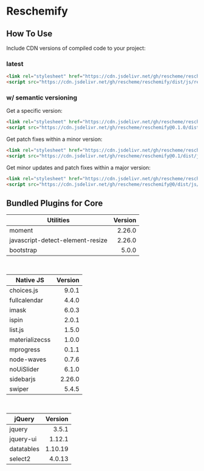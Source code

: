 # Reschemify

## How To Use
Include CDN versions of compiled code to your project:

### latest
```html
<link rel="stylesheet" href="https://cdn.jsdelivr.net/gh/rescheme/reschemify/dist/css/reschemify.min.css" crossorigin="anonymous">
<script src="https://cdn.jsdelivr.net/gh/rescheme/reschemify/dist/js/reschemify.min.js" crossorigin="anonymous"></script>
```

### w/ semantic versioning
Get a specific version:
```html
<link rel="stylesheet" href="https://cdn.jsdelivr.net/gh/rescheme/reschemify@0.1.0/dist/css/reschemify.min.css" crossorigin="anonymous">
<script src="https://cdn.jsdelivr.net/gh/rescheme/reschemify@0.1.0/dist/js/reschemify.min.js" crossorigin="anonymous"></script>
```

Get patch fixes within a minor version:
```html
<link rel="stylesheet" href="https://cdn.jsdelivr.net/gh/rescheme/reschemify@0.1/dist/css/reschemify.min.css" crossorigin="anonymous">
<script src="https://cdn.jsdelivr.net/gh/rescheme/reschemify@0.1/dist/js/reschemify.min.js" crossorigin="anonymous"></script>
```

Get minor updates and patch fixes within a major version:
```html
<link rel="stylesheet" href="https://cdn.jsdelivr.net/gh/rescheme/reschemify@0/dist/css/reschemify.min.css" crossorigin="anonymous">
<script src="https://cdn.jsdelivr.net/gh/rescheme/reschemify@0/dist/js/reschemify.min.js" crossorigin="anonymous"></script>
```


## Bundled Plugins for Core

| Utilities                         | Version       |
| --------------------------------- | -------------:|
| moment                            | 2.26.0        |
| javascript-detect-element-resize  | 2.26.0        |
| bootstrap                         | 5.0.0         |
<br />

| Native JS                         | Version       |
| --------------------------------- | -------------:|
| choices.js                        | 9.0.1         |
| fullcalendar                      | 4.4.0         |
| imask                             | 6.0.3         |
| ispin                             | 2.0.1         |
| list.js                           | 1.5.0         |
| materializecss                    | 1.0.0         |
| mprogress                         | 0.1.1         |
| node-waves                        | 0.7.6         |
| noUiSlider                        | 6.1.0         |
| sidebarjs                         | 2.26.0        |
| swiper                            | 5.4.5         |
<br />

| jQuery                            | Version       |
| --------------------------------- | -------------:|
| jquery                            | 3.5.1         |
| jquery-ui                         | 1.12.1        |
| datatables                        | 1.10.19       |
| select2                           | 4.0.13        |
<br />
